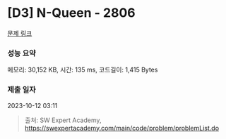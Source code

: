 # [D3] N-Queen - 2806 

[문제 링크](https://swexpertacademy.com/main/code/problem/problemDetail.do?contestProbId=AV7GKs06AU0DFAXB) 

### 성능 요약

메모리: 30,152 KB, 시간: 135 ms, 코드길이: 1,415 Bytes

### 제출 일자

2023-10-12 03:11



> 출처: SW Expert Academy, https://swexpertacademy.com/main/code/problem/problemList.do